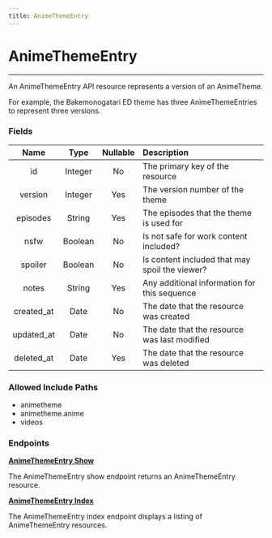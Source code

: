 ```yaml
---
title: AnimeThemeEntry
---
```


# AnimeThemeEntry

---

An AnimeThemeEntry API resource represents a version of an AnimeTheme.

For example, the Bakemonogatari ED theme has three AnimeThemeEntries to represent three versions.

### Fields

|    Name    |  Type   | Nullable | Description                                                     |
| :--------: | :-----: | :------: | :-------------------------------------------------------------- |
| id         | Integer | No       | The primary key of the resource                                 |
| version    | Integer | Yes      | The version number of the theme                                 |
| episodes   | String  | Yes      | The episodes that the theme is used for                         |
| nsfw       | Boolean | No       | Is not safe for work content included?                          |
| spoiler    | Boolean | No       | Is content included that may spoil the viewer?                  |
| notes      | String  | Yes      | Any additional information for this sequence                    |
| created_at | Date    | No       | The date that the resource was created                          |
| updated_at | Date    | No       | The date that the resource was last modified                    |
| deleted_at | Date    | Yes      | The date that the resource was deleted                          |

### Allowed Include Paths

* animetheme
* animetheme.anime
* videos

### Endpoints

**[AnimeThemeEntry Show](/animethemeentry/show/)**

The AnimeThemeEntry show endpoint returns an AnimeThemeEntry resource.

**[AnimeThemeEntry Index](/animethemeentry/index/)**

The AnimeThemeEntry index endpoint displays a listing of AnimeThemeEntry resources.